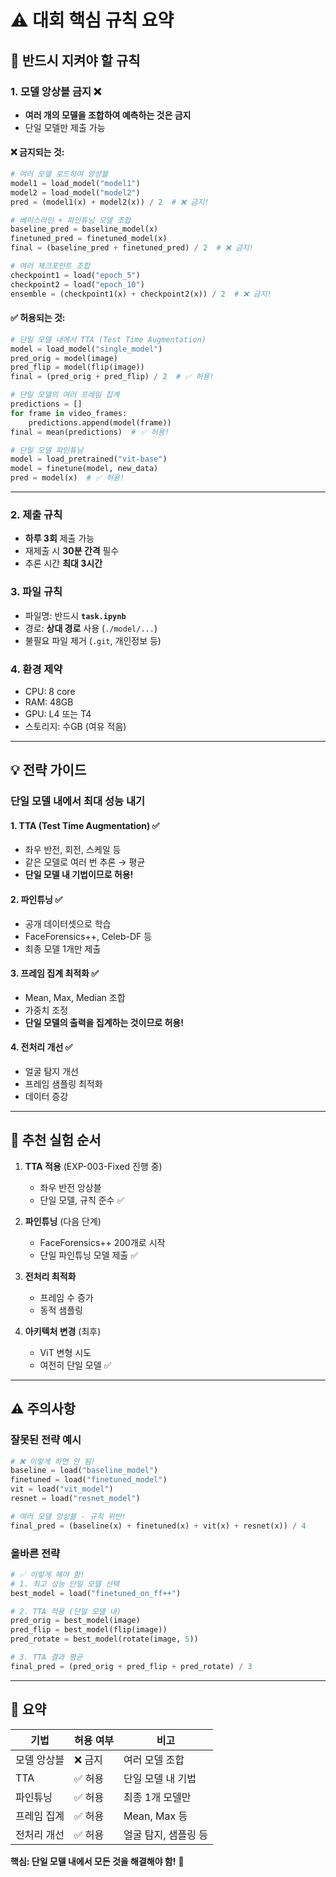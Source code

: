 # ⚠️ 대회 핵심 규칙 요약

## 🚨 반드시 지켜야 할 규칙

### 1. **모델 앙상블 금지** ❌
- **여러 개의 모델을 조합하여 예측하는 것은 금지**
- 단일 모델만 제출 가능

#### ❌ 금지되는 것:
```python
# 여러 모델 로드하여 앙상블
model1 = load_model("model1")
model2 = load_model("model2")
pred = (model1(x) + model2(x)) / 2  # ❌ 금지!

# 베이스라인 + 파인튜닝 모델 조합
baseline_pred = baseline_model(x)
finetuned_pred = finetuned_model(x)
final = (baseline_pred + finetuned_pred) / 2  # ❌ 금지!

# 여러 체크포인트 조합
checkpoint1 = load("epoch_5")
checkpoint2 = load("epoch_10")
ensemble = (checkpoint1(x) + checkpoint2(x)) / 2  # ❌ 금지!
```

#### ✅ 허용되는 것:
```python
# 단일 모델 내에서 TTA (Test Time Augmentation)
model = load_model("single_model")
pred_orig = model(image)
pred_flip = model(flip(image))
final = (pred_orig + pred_flip) / 2  # ✅ 허용!

# 단일 모델의 여러 프레임 집계
predictions = []
for frame in video_frames:
    predictions.append(model(frame))
final = mean(predictions)  # ✅ 허용!

# 단일 모델 파인튜닝
model = load_pretrained("vit-base")
model = finetune(model, new_data)
pred = model(x)  # ✅ 허용!
```

---

### 2. 제출 규칙
- **하루 3회** 제출 가능
- 재제출 시 **30분 간격** 필수
- 추론 시간 **최대 3시간**

### 3. 파일 규칙
- 파일명: 반드시 **`task.ipynb`**
- 경로: **상대 경로** 사용 (`./model/...`)
- 불필요 파일 제거 (`.git`, 개인정보 등)

### 4. 환경 제약
- CPU: 8 core
- RAM: 48GB
- GPU: L4 또는 T4
- 스토리지: 수GB (여유 적음)

---

## 💡 전략 가이드

### 단일 모델 내에서 최대 성능 내기

#### 1. **TTA (Test Time Augmentation)** ✅
- 좌우 반전, 회전, 스케일 등
- 같은 모델로 여러 번 추론 → 평균
- **단일 모델 내 기법이므로 허용!**

#### 2. **파인튜닝** ✅
- 공개 데이터셋으로 학습
- FaceForensics++, Celeb-DF 등
- 최종 모델 1개만 제출

#### 3. **프레임 집계 최적화** ✅
- Mean, Max, Median 조합
- 가중치 조정
- **단일 모델의 출력을 집계하는 것이므로 허용!**

#### 4. **전처리 개선** ✅
- 얼굴 탐지 개선
- 프레임 샘플링 최적화
- 데이터 증강

---

## 🎯 추천 실험 순서

1. **TTA 적용** (EXP-003-Fixed 진행 중)
   - 좌우 반전 앙상블
   - 단일 모델, 규칙 준수 ✅

2. **파인튜닝** (다음 단계)
   - FaceForensics++ 200개로 시작
   - 단일 파인튜닝 모델 제출 ✅

3. **전처리 최적화**
   - 프레임 수 증가
   - 동적 샘플링

4. **아키텍처 변경** (최후)
   - ViT 변형 시도
   - 여전히 단일 모델 ✅

---

## ⚠️ 주의사항

### 잘못된 전략 예시
```python
# ❌ 이렇게 하면 안 됨!
baseline = load("baseline_model")
finetuned = load("finetuned_model")
vit = load("vit_model")
resnet = load("resnet_model")

# 여러 모델 앙상블 - 규칙 위반!
final_pred = (baseline(x) + finetuned(x) + vit(x) + resnet(x)) / 4
```

### 올바른 전략
```python
# ✅ 이렇게 해야 함!
# 1. 최고 성능 단일 모델 선택
best_model = load("finetuned_on_ff++")

# 2. TTA 적용 (단일 모델 내)
pred_orig = best_model(image)
pred_flip = best_model(flip(image))
pred_rotate = best_model(rotate(image, 5))

# 3. TTA 결과 평균
final_pred = (pred_orig + pred_flip + pred_rotate) / 3
```

---

## 📌 요약

| 기법 | 허용 여부 | 비고 |
|------|----------|------|
| 모델 앙상블 | ❌ 금지 | 여러 모델 조합 |
| TTA | ✅ 허용 | 단일 모델 내 기법 |
| 파인튜닝 | ✅ 허용 | 최종 1개 모델만 |
| 프레임 집계 | ✅ 허용 | Mean, Max 등 |
| 전처리 개선 | ✅ 허용 | 얼굴 탐지, 샘플링 등 |

**핵심: 단일 모델 내에서 모든 것을 해결해야 함!** 🎯

